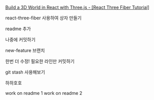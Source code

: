 [Build a 3D World in React with Three.js - [React Three Fiber Tutorial]](https://www.youtube.com/watch?v=FGG0EeMNUl0)

react-three-fiber 사용하여 상자 만들기

readme 추가

나중에 커밋하기

new-feature 브랜치

한번 더 수정!
필요한 라인만 커밋하기

git stash 사용해보기

하하호호


work on readme 1
work on readme 2